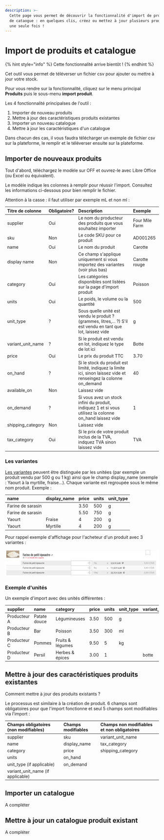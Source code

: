 ```yaml
---
description: >-
  Cette page vous permet de découvrir la fonctionnalité d'import de produits ou
  de cataogue : en quelques clis, créez ou mettez à jour plusieurs produits en
  une seule fois !
---
```


# Import de produits et catalogue

{% hint style="info" %}
Cette fonctionnalité arrive bientôt !
{% endhint %}

Cet outil vous permet de téléverser un fichier csv pour ajouter ou mettre à jour votre stock.

Pour vous rendre sur la fonctionnalité, cliquez sur le menu principal **Produits** puis le sous-menu **import produit**. 

Les 4 fonctionnalité principalses de l'outil :

1. Importer de nouveau produits
2. Mettre à jour des caractéristiques produits existantes
3. Importer un nouveau catalogue
4. Mettre à jour les caractéristiques d'un catalogue

Dans chacun des cas, il vous faudra télécharger un exemple de fichier csv sur la plateforme, le remplir et le téléverser ensuite sur la plateforme.

## Importer de nouveaux produits <a id="import-new-products"></a>

Tout d'abord, téléchargez le modèle sur OFF et ouvrez-le avec Libre Office \(ou Excel ou équivalent\).

Le modèle indique les colonnes à remplir pour réussir l'import. Consultez les informations ci-dessous pour bien remplir le fichier.

Attention à la casse : il faut utiliser par exemple mL et non ml :

| Titre de colonne | Obligatoire? | Description | Exemple |
| :--- | :--- | :--- | :--- |
| supplier | Oui | Le nom du producteur des produits que vous souhaitez importer | Four Mile Farm |
| sku | Non | Le code SKU pour ce produit | AD001265 |
| name | Oui | Le nom du produit | Carotte |
| display name | Non | Ce champ s'applique uniquement si vous importez des variantes \(voir plus bas\) | Carotte rouge |
| category | Oui | Les catégories disponibles sont listées sur la page d'import produit | Poisson |
| units | Oui | Le poids, le volume ou la quantité | 500 |
| unit\_type | ? | Sous quelle unité est vendu le produit ? \(grammes, litres,... ?\) S'il est vendu en tant que lot, laissez vide | g |
| variant\_unit\_name | ? | Si le produit est vendu en lot, indiquez le type de lot ici | Botte |
| price | Oui | Le prix du produit TTC | 3.70 |
| on\_hand | ? | Si le stock du produit est limité, indiquez la limite ici, sinon laissez vide et renseingez la colonne on\_demand | 40 |
| available\_on | Non | Laissez vide | ​ |
| on\_demand | ? | Si vous avez un stock infini du produit, indiquez 1 et si vous utilisez la colonne on\_hand laissez vide | 1 |
| shipping\_category | Non | Laissez vide | ​ |
| tax\_category | Oui | Si le prix de votre produit inclus de la TVA, indquez TVA sinon laissez vide | TVA |

### Les variantes <a id="variants"></a>

​[Les variantes](product-variants.md) peuvent être distinguée par les unitées \(par exemple un produit vendu par 500 g ou 1 kg\) ainsi que le champ display\_name \(exemple : Yaourt à la myrtille, fraise...\). Chaque variante est regroupée sous le même nom produit. Exemple :

| name | display\_name | price | units | unit\_type |
| :--- | :--- | :--- | :--- | :--- |
| Farine de sarasin | ​ | 3.50 | 500 | g |
| Farine de sarasin | ​ | 5.50 | 750 | g |
| Yaourt | Fraise | 4 | 200 | g |
| Yaourt | Myrtille | 4 | 200 | g |

Pour rappel exemple d'affichage pour l'acheteur d'un produit avec 3 variantes :

![](../../.gitbook/assets/image%20%2891%29.png)

### Exemple d'unités <a id="variants-1"></a>

Un exemple d'import avec des unités différentes :

| supplier | **name** | **category** | **price** | **units** | **unit\_type** | **variant\_unit\_name** |
| :--- | :--- | :--- | :--- | :--- | :--- | :--- |
| Producteur A | Patate douce | Légumineuses | 3.50 | 500 | g |  |
| Producteur B | Bar | Poisson | 3.50 | 300 | ml |  |
| Producteur C | Pommes | Fruits & légumes | 9.50 | 5 | kg |  |
| Producteur D | Persil | Herbes & épices | 3.00 | 1 |  | botte |

## Mettre à jour des caractéristiques produits existantes <a id="update-existing-product-details"></a>

Comment mettre à jour des produits existants ?

Le processus est similaire à la création de produit.  6 champs sont obligatoires pour que l'import fonctionne et seul 5 champs sont modifiables via l'import :

| Champs obligatoires \(non modifiables\) | Champs modifiables | Champs non modifiables et non obligatoires |
| :--- | :--- | :--- |
| supplier | sku | variant\_unit\_name |
| name | display\_name | tax\_category |
| category | price | shipping\_category |
| units | on\_hand | ​ |
| unit\_type \(if applicable\) | on\_demand | ​ |
| variant\_unit\_name \(if applicable\) | ​ | ​ |

## Importer un catalogue <a id="import-new-inventory"></a>

A compléter

## Mettre à jour un catalogue produit existant <a id="update-existing-inventory-details"></a>

A compléter

